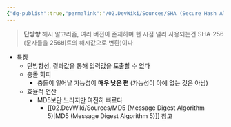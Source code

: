 ```yaml
---
{"dg-publish":true,"permalink":"/02.DevWiki/Sources/SHA (Secure Hash Algorithm)/","noteIcon":""}
---
```



> **단방향** 해시 알고리즘, 여러 버전이 존재하며 현 시점 널리 사용되는건 SHA-256 (문자들을 256비트의 해시값으로 변환)이다
* 특징
	* 단방향성, 결과값을 통해 입력값을 도출할 수 없다
	* 충돌 회피
		* 충돌이 일어날 가능성이 **매우 낮은 편** (가능성이 아예 없는 것은 아님)
	* 효율적 연산
		* MD5보단 느리지만 여전히 빠르다
    		* [[02.DevWiki/Sources/MD5 (Message Digest Algorithm 5)\|MD5 (Message Digest Algorithm 5)]] 참고
